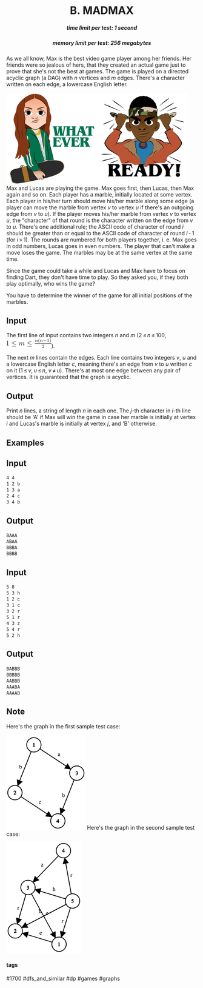 <h1 style='text-align: center;'> B. MADMAX</h1>

<h5 style='text-align: center;'>time limit per test: 1 second</h5>
<h5 style='text-align: center;'>memory limit per test: 256 megabytes</h5>

As we all know, Max is the best video game player among her friends. Her friends were so jealous of hers, that they created an actual game just to prove that she's not the best at games. The game is played on a directed acyclic graph (a DAG) with *n* vertices and *m* edges. There's a character written on each edge, a lowercase English letter.

 ![](images/f9ebcdf318eb077a2e812a25c049cf2fb61fe766.png) Max and Lucas are playing the game. Max goes first, then Lucas, then Max again and so on. Each player has a marble, initially located at some vertex. Each player in his/her turn should move his/her marble along some edge (a player can move the marble from vertex *v* to vertex *u* if there's an outgoing edge from *v* to *u*). If the player moves his/her marble from vertex *v* to vertex *u*, the "character" of that round is the character written on the edge from *v* to *u*. There's one additional rule; the ASCII code of character of round *i* should be greater than or equal to the ASCII code of character of round *i* - 1 (for *i* > 1). The rounds are numbered for both players together, i. e. Max goes in odd numbers, Lucas goes in even numbers. The player that can't make a move loses the game. The marbles may be at the same vertex at the same time.

Since the game could take a while and Lucas and Max have to focus on finding Dart, they don't have time to play. So they asked you, if they both play optimally, who wins the game?

You have to determine the winner of the game for all initial positions of the marbles.

## Input

The first line of input contains two integers *n* and *m* (2 ≤ *n* ≤ 100, ![](images/37372be2fa973707a2359c140f9c1f1a0de5fb71.png)).

The next *m* lines contain the edges. Each line contains two integers *v*, *u* and a lowercase English letter *c*, meaning there's an edge from *v* to *u* written *c* on it (1 ≤ *v*, *u* ≤ *n*, *v* ≠ *u*). There's at most one edge between any pair of vertices. It is guaranteed that the graph is acyclic.

## Output

Print *n* lines, a string of length *n* in each one. The *j*-th character in *i*-th line should be 'A' if Max will win the game in case her marble is initially at vertex *i* and Lucas's marble is initially at vertex *j*, and 'B' otherwise.

## Examples

## Input


```
4 4  
1 2 b  
1 3 a  
2 4 c  
3 4 b  

```
## Output


```
BAAA  
ABAA  
BBBA  
BBBB  

```
## Input


```
5 8  
5 3 h  
1 2 c  
3 1 c  
3 2 r  
5 1 r  
4 3 z  
5 4 r  
5 2 h  

```
## Output


```
BABBB  
BBBBB  
AABBB  
AAABA  
AAAAB  

```
## Note

Here's the graph in the first sample test case:

 ![](images/d748f2c28d5f2fb9d103a79f6196549f9d9a6acf.png) Here's the graph in the second sample test case:

 ![](images/129a4f2045f65dd0eaf5ccd5a6e9089ed96caac0.png) 

#### tags 

#1700 #dfs_and_similar #dp #games #graphs 
